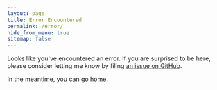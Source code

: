 ```yaml
---
layout: page
title: Error Encountered
permalink: /error/
hide_from_menu: true
sitemap: false
---
```


Looks like you've encountered an error. If you are surprised to be here, please consider letting me know by filing [an issue on GitHub]({{site.source_url}}/issues).

In the meantime, you can [go home]({{site.url}}).
